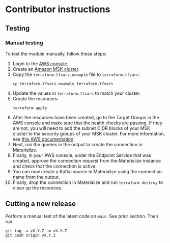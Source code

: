 # Contributor instructions

## Testing

### Manual testing

To test the module manually, follow these steps:

1. Login to the [AWS console](https://aws.amazon.com/).
1. Create an [Amazon MSK cluster](https://docs.aws.amazon.com/msk/latest/developerguide/msk-create-cluster.html).
1. Copy the `terraform.tfvars.example` file to `terraform.tfvars`:
    ```
    cp terraform.tfvars.example terraform.tfvars
    ```
1. Update the values in `terraform.tfvars` to match your cluster.
1. Create the resources:
    ```
    terraform apply
    ```
1. After the resources have been created, go to the Target Groups in the AWS console and make sure that the health checks are passing. If they are not, you will need to add the subnet CIDR blocks of your MSK cluster to the security groups of your MSK cluster. For more information, see [this AWS documentation](https://docs.aws.amazon.com/elasticloadbalancing/latest/network/load-balancer-troubleshooting.html).
1. Next, run the queries in the output to create the connection in Materialize.
1. Finally, in your AWS console, under the Endpoint Service that was created, approve the connection request from the Materialize instance and check that the connection is active.
1. You can now create a Kafka source in Materialize using the connection name from the output.
1. Finally, drop the connection in Materialize and run `terraform destroy` to clean up the resources.

## Cutting a new release

Perform a manual test of the latest code on `main`. See prior section. Then run:

    git tag -a vX.Y.Z -m vX.Y.Z
    git push origin vX.Y.Z
